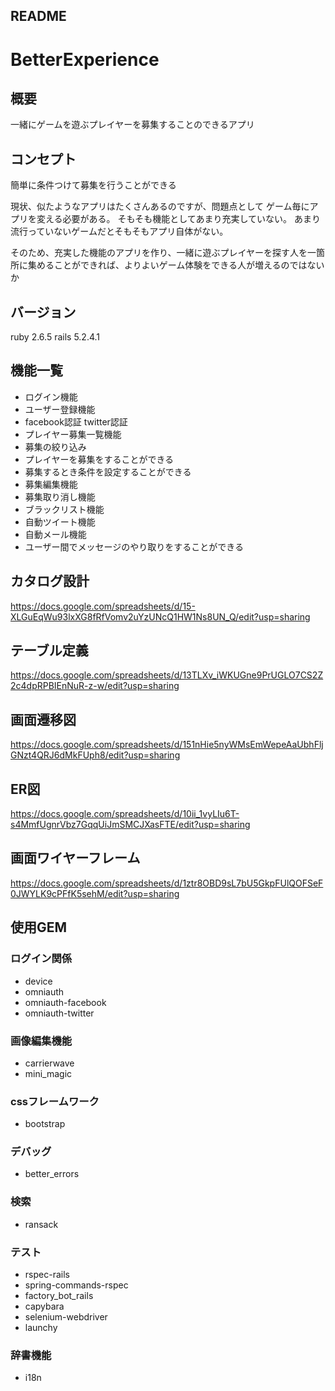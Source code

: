 
## README

# BetterExperience

## 概要

一緒にゲームを遊ぶプレイヤーを募集することのできるアプリ

## コンセプト

簡単に条件つけて募集を行うことができる

現状、似たようなアプリはたくさんあるのですが、問題点として
ゲーム毎にアプリを変える必要がある。
そもそも機能としてあまり充実していない。
あまり流行っていないゲームだとそもそもアプリ自体がない。

そのため、充実した機能のアプリを作り、一緒に遊ぶプレイヤーを探す人を一箇所に集めることができれば、よりよいゲーム体験をできる人が増えるのではないか

## バージョン

ruby 2.6.5
rails 5.2.4.1

## 機能一覧

* ログイン機能
* ユーザー登録機能
* facebook認証 twitter認証
* プレイヤー募集一覧機能
* 募集の絞り込み
* プレイヤーを募集をすることができる
* 募集するとき条件を設定することができる
* 募集編集機能
* 募集取り消し機能
* ブラックリスト機能
* 自動ツイート機能
* 自動メール機能
* ユーザー間でメッセージのやり取りをすることができる

## カタログ設計
https://docs.google.com/spreadsheets/d/15-XLGuEqWu93lxXG8fRfVomv2uYzUNcQ1HW1Ns8UN_Q/edit?usp=sharing

## テーブル定義
https://docs.google.com/spreadsheets/d/13TLXv_iWKUGne9PrUGLO7CS2Z2c4dpRPBIEnNuR-z-w/edit?usp=sharing

## 画面遷移図
https://docs.google.com/spreadsheets/d/151nHie5nyWMsEmWepeAaUbhFljGNzt4QRJ6dMkFUph8/edit?usp=sharing

## ER図
https://docs.google.com/spreadsheets/d/10ii_1vyLIu6T-s4MmfUgnrVbz7GqqUiJmSMCJXasFTE/edit?usp=sharing

## 画面ワイヤーフレーム
https://docs.google.com/spreadsheets/d/1ztr8OBD9sL7bU5GkpFUlQOFSeF0JWYLK9cPFfK5sehM/edit?usp=sharing

## 使用GEM
### ログイン関係
* device
* omniauth
* omniauth-facebook
* omniauth-twitter

### 画像編集機能
* carrierwave
* mini_magic

### cssフレームワーク
* bootstrap

### デバッグ
* better_errors

### 検索
* ransack

### テスト
* rspec-rails
* spring-commands-rspec
* factory_bot_rails
* capybara
* selenium-webdriver
* launchy

### 辞書機能
* i18n